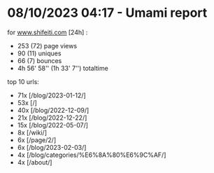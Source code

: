 # 08/10/2023 04:17 - Umami report
for www.shifeiti.com [24h] :

 - 253 (72) page views
 - 90 (11) uniques
 - 66 (7) bounces
 - 4h 56' 58'' (1h 33' 7'') totaltime


top 10 urls:
 - 71x [/blog/2023-01-12/]
 - 53x [/]
 - 40x [/blog/2022-12-09/]
 - 21x [/blog/2022-12-22/]
 - 15x [/blog/2022-05-07/]
 - 8x [/wiki/]
 - 6x [/page/2/]
 - 6x [/blog/2023-02-03/]
 - 4x [/blog/categories/%E6%8A%80%E6%9C%AF/]
 - 4x [/about/]


